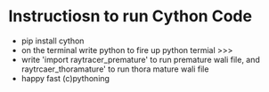 # Instructiosn to run Cython Code

- pip install cython
- on the terminal write python to fire up python termial >>>
- write 'import raytracer_premature' to run premature wali file, and raytrcaer_thoramature' to run thora mature wali file
- happy fast (c)pythoning
